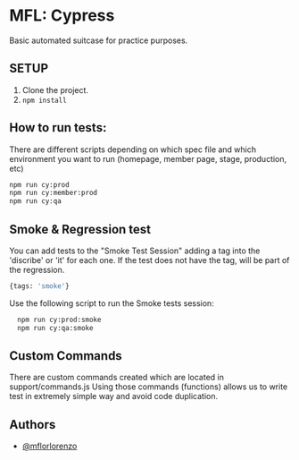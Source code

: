 
# MFL: Cypress

Basic automated suitcase for practice purposes.

## SETUP

1. Clone the project.
2. `npm install`

## How to run tests:

There are different scripts depending on which spec file and which environment you want to run (homepage, member page, stage, production, etc)

```bash
npm run cy:prod
npm run cy:member:prod
npm run cy:qa
```

## Smoke & Regression test

You can add tests to the "Smoke Test Session" adding a tag into the 'discribe' or 'it' for each one.
If the test does not have the tag, will be part of the regression.

```bash
{tags: 'smoke'}
```

Use the following script to run the Smoke tests session:

```bash
  npm run cy:prod:smoke
  npm run cy:qa:smoke
```

## Custom Commands

There are custom commands created which are located in support/commands.js Using those commands (functions) allows us to write test in extremely simple way and avoid code duplication.


## Authors

- [@mflorlorenzo](https://www.github.com/mflorlorenzo)

